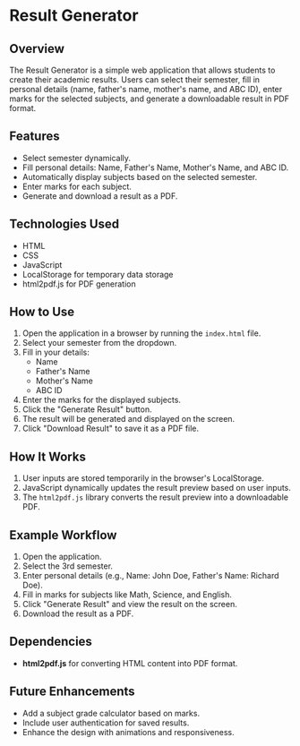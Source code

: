 # Result Generator

## Overview
The Result Generator is a simple web application that allows students to create their academic results. Users can select their semester, fill in personal details (name, father's name, mother's name, and ABC ID), enter marks for the selected subjects, and generate a downloadable result in PDF format.

## Features
- Select semester dynamically.
- Fill personal details: Name, Father's Name, Mother's Name, and ABC ID.
- Automatically display subjects based on the selected semester.
- Enter marks for each subject.
- Generate and download a result as a PDF.

## Technologies Used
- HTML
- CSS
- JavaScript
- LocalStorage for temporary data storage
- html2pdf.js for PDF generation

## How to Use
1. Open the application in a browser by running the `index.html` file.
2. Select your semester from the dropdown.
3. Fill in your details:
   - Name
   - Father's Name
   - Mother's Name
   - ABC ID
4. Enter the marks for the displayed subjects.
5. Click the "Generate Result" button.
6. The result will be generated and displayed on the screen.
7. Click "Download Result" to save it as a PDF file.


## How It Works
1. User inputs are stored temporarily in the browser's LocalStorage.
2. JavaScript dynamically updates the result preview based on user inputs.
3. The `html2pdf.js` library converts the result preview into a downloadable PDF.

## Example Workflow
1. Open the application.
2. Select the 3rd semester.
3. Enter personal details (e.g., Name: John Doe, Father's Name: Richard Doe).
4. Fill in marks for subjects like Math, Science, and English.
5. Click "Generate Result" and view the result on the screen.
6. Download the result as a PDF.

## Dependencies
- **html2pdf.js** for converting HTML content into PDF format.

## Future Enhancements
- Add a subject grade calculator based on marks.
- Include user authentication for saved results.
- Enhance the design with animations and responsiveness.
